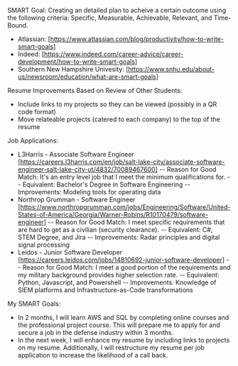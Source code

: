 SMART Goal: Creating an detailed plan to acheive a certain outcome using the following criteria: Specific, Measurable, Achievable, Relevant, and Time-Bound.
- Atlassian: [https://www.atlassian.com/blog/productivity/how-to-write-smart-goals]
- Indeed: [https://www.indeed.com/career-advice/career-development/how-to-write-smart-goals]
- Southern New Hampshire Univesity: [https://www.snhu.edu/about-us/newsroom/education/what-are-smart-goals]

Resume Improvements Based on Review of Other Students:
- Include links to my projects so they can be viewed (possibly in a QR code format)
- Move relateable projects (catered to each company) to the top of the resume

Job Applications:
- L3Harris - Associate Software Engineer [https://careers.l3harris.com/en/job/salt-lake-city/associate-software-engineer-salt-lake-city-ut/4832/70089467600]
-- Reason for Good Match: It's an entry level job that I meet the minimum qualifications for.
-- Equivalent: Bachelor's Degree in Software Engineering
-- Improvements: Modeling tools for operating data
- Northrop Grumman - Software Engineer [https://www.northropgrumman.com/jobs/Engineering/Software/United-States-of-America/Georgia/Warner-Robins/R10170479/software-engineer]
-- Reason for Good Match: I meet specific requirements that are hard to get as a civilian (security clearance).
-- Equivalent: C#, STEM Degree, and Jira
-- Improvements: Radar principles and digital signal processing
- Leidos - Junior Software Developer [https://careers.leidos.com/jobs/14810692-junior-software-developer]
-- Reason for Good Match: I meet a good portion of the requirements and my military background provides higher selection rate.
-- Equivalent: Python, Javascript, and Powershell
-- Improvements: Knowledge of SIEM platforms and Infrastructure-as-Code transformations

My SMART Goals:
- In 2 months, I will learn AWS and SQL by completing online courses and the professional project course. This will prepare me to apply for and secure a job in the defense industry within 3 months.
- In the next week, I will enhance my resume by including links to projects on my resume. Additionally, I will restructure my resume per job application to increase the likelihood of a call back.
